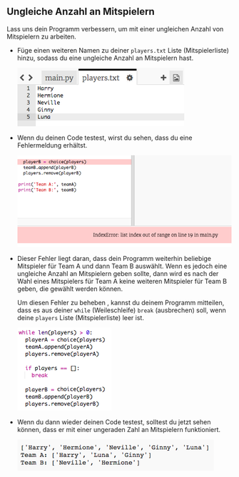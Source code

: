 ## Ungleiche Anzahl an Mitspielern

Lass uns dein Programm verbessern, um mit einer ungleichen Anzahl von Mitspielern zu arbeiten.

 + Füge einen weiteren Namen zu deiner `players.txt` Liste (Mitspielerliste) hinzu, sodass du eine ungleiche Anzahl an Mitspielern hast.

	![screenshot](images/team-luna.png)

+ Wenn du deinen Code testest, wirst du sehen, dass du eine Fehlermeldung erhältst.

	![screenshot](images/team-error.png)

+ Dieser Fehler liegt daran, dass dein Programm weiterhin beliebige Mitspieler für Team A und dann Team B auswählt. Wenn es jedoch eine ungleiche Anzahl an Mitspielern geben sollte, dann wird es nach der Wahl eines Mitspielers für Team A keine weiteren Mitspieler für Team B geben, die gewählt werden können.

	Um diesen Fehler zu beheben , kannst du deinem Programm mitteilen, dass es aus deiner `while` (Weileschleife) `break` (ausbrechen) soll, wenn deine `players` Liste (Mitspielerliste) leer ist. 

	![screenshot](images/team-fix.png)

+ Wenn du dann wieder deinen Code testest, solltest du jetzt sehen können, dass er mit einer ungeraden Zahl an Mitspielern funktioniert.

	![screenshot](images/team-fix-test.png)



